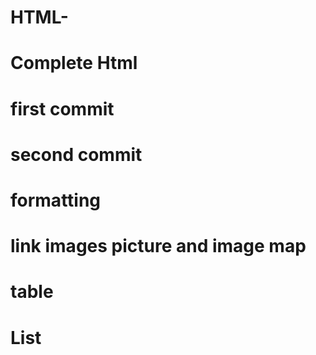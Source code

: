 # HTML-
# Complete Html
# first commit 
# second commit
# formatting
# link images picture and image map
# table
# List